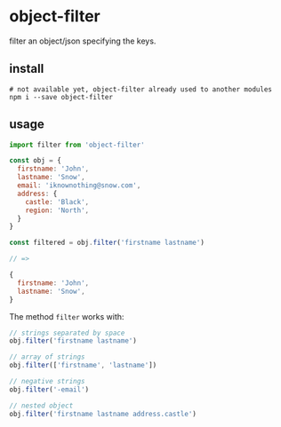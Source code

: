 # object-filter

filter an object/json specifying the keys.

## install

```
# not available yet, object-filter already used to another modules
npm i --save object-filter
```

## usage

```js
import filter from 'object-filter'

const obj = {
  firstname: 'John',
  lastname: 'Snow',
  email: 'iknownothing@snow.com',
  address: {
    castle: 'Black',
    region: 'North',
  }
}

const filtered = obj.filter('firstname lastname')

// =>

{
  firstname: 'John',
  lastname: 'Snow',
}
```

The method `filter` works with:

```js
// strings separated by space
obj.filter('firstname lastname')
```

```js
// array of strings
obj.filter(['firstname', 'lastname'])
```

```js
// negative strings
obj.filter('-email')
```

```js
// nested object
obj.filter('firstname lastname address.castle')
```